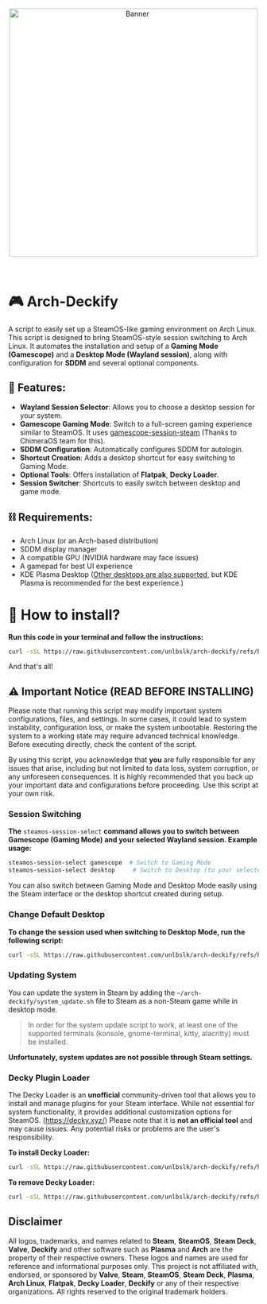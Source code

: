 
<div align="center">
	<br />
	<p>
	<img src="https://i.ibb.co/rKp84VF8/20250323-233103.png" width="500" alt="Banner" /></a>
	</p>
	<br />
	<p>
</div>

# 🎮 Arch-Deckify
A script to easily set up a SteamOS-like gaming environment on Arch Linux.
This script is designed to bring SteamOS-style session switching to Arch Linux. It automates the installation and setup of a **Gaming Mode (Gamescope)** and a **Desktop Mode (Wayland session)**, along with configuration for **SDDM** and several optional components.

## 📌 Features:
- **Wayland Session Selector**: Allows you to choose a desktop session for your system.
- **Gamescope Gaming Mode**: Switch to a full-screen gaming experience similar to SteamOS. It uses [gamescope-session-steam](https://github.com/ChimeraOS/gamescope-session-steam) (Thanks to ChimeraOS team for this).
- **SDDM Configuration**: Automatically configures SDDM for autologin.
- **Shortcut Creation**: Adds a desktop shortcut for easy switching to Gaming Mode.
- **Optional Tools**: Offers installation of **Flatpak**, **Decky Loader**.
- **Session Switcher**: Shortcuts to easily switch between desktop and game mode.

## ⛓️ Requirements:
- Arch Linux (or an Arch-based distribution)
- SDDM display manager
- A compatible GPU (NVIDIA hardware may face issues)
- A gamepad for best UI experience
- KDE Plasma Desktop (<ins>Other desktops are also supported</ins>, but KDE Plasma is recommended for the best experience.)


# 🧭 How to install?

**Run this code in your terminal and follow the instructions:**
```bash
curl -sSL https://raw.githubusercontent.com/unlbslk/arch-deckify/refs/heads/main/install.sh > deckify_install.sh && bash deckify_install.sh; rm -rf deckify_install.sh
```
And that's all!

## ⚠️ Important Notice (READ BEFORE INSTALLING)

Please note that running this script may modify important system configurations, files, and settings. In some cases, it could lead to system instability, configuration loss, or make the system unbootable. Restoring the system to a working state may require advanced technical knowledge. Before executing directly, check the content of the script.

By using this script, you acknowledge that **you** are fully responsible for any issues that arise, including but not limited to data loss, system corruption, or any unforeseen consequences. It is highly recommended that you back up your important data and configurations before proceeding. Use this script at your own risk. 


### Session Switching
**The** `steamos-session-select` **command allows you to switch between Gamescope (Gaming Mode) and your selected Wayland session. Example usage:**
```bash
steamos-session-select gamescope  # Switch to Gaming Mode
steamos-session-select desktop     # Switch to Desktop (to your selected session)
```
You can also switch between Gaming Mode and Desktop Mode easily using the Steam interface or the desktop shortcut created during setup.

### Change Default Desktop
**To change the session used when switching to Desktop Mode, run the following script:**
```bash
curl -sSL https://raw.githubusercontent.com/unlbslk/arch-deckify/refs/heads/main/change_default_desktop.sh > deckify_change_default_desktop.sh && bash deckify_change_default_desktop.sh; rm -rf deckify_change_default_desktop.sh
```

### Updating System
You can update the system in Steam by adding the `~/arch-deckify/system_update.sh` file to Steam as a non-Steam game while in desktop mode.
> In order for the system update script to work, at least one of the supported terminals (konsole, gnome-terminal, kitty, alacritty) must be installed.

**Unfortunately, system updates are not possible through Steam settings.**

### Decky Plugin Loader
The Decky Loader is an **unofficial** community-driven tool that allows you to install and manage plugins for your Steam interface. While not essential for system functionality, it provides additional customization options for SteamOS. (https://decky.xyz/)
Please note that it is **not an official tool** and may cause issues. Any potential risks or problems are the user's responsibility.

**To install Decky Loader:**
```bash
curl -sSL https://raw.githubusercontent.com/unlbslk/arch-deckify/refs/heads/main/setup_deckyloader.sh > setup_deckyloader.sh && bash setup_deckyloader.sh; rm -rf setup_deckyloader.sh
```
**To remove Decky Loader:**
```bash
curl -sSL https://raw.githubusercontent.com/unlbslk/arch-deckify/refs/heads/main/remove_deckyloader.sh > remove_deckyloader.sh && bash remove_deckyloader.sh; rm -rf remove_deckyloader.sh
```

## Disclaimer

All logos, trademarks, and names related to **Steam**, **SteamOS**, **Steam Deck**, **Valve**, **Deckify** and other software such as **Plasma** and **Arch** are the property of their respective owners. These logos and names are used for reference and informational purposes only. This project is not affiliated with, endorsed, or sponsored by **Valve**, **Steam**, **SteamOS**, **Steam Deck**, **Plasma**, **Arch Linux**, **Flatpak**, **Decky Loader**, **Deckify** or any of their respective organizations. All rights reserved to the original trademark holders.
